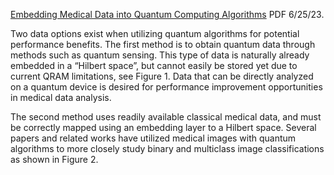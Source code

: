 [Embedding Medical Data into Quantum Computing Algorithms](https://www.chemicalqdevice.com/embedding-medical-data-into-quantum-computing-algorithms) PDF 6/25/23.

Two data options exist when utilizing quantum algorithms for potential performance benefits. The first method
is to obtain quantum data through methods such as quantum sensing. This type of data is naturally already
embedded in a “Hilbert space”, but cannot easily be stored yet due to current QRAM limitations, see Figure 1.
Data that can be directly analyzed on a quantum device is desired for performance improvement opportunities
in medical data analysis. <br>

The second method uses readily available classical medical data, and must be correctly mapped using an
embedding layer to a Hilbert space. Several papers and related works have utilized medical images with
quantum algorithms to more closely study binary and multiclass image classifications as shown in Figure 2.
